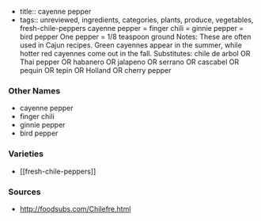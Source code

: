 - title:: cayenne pepper
- tags:: unreviewed, ingredients, categories, plants, produce, vegetables, fresh-chile-peppers
cayenne pepper = finger chili = ginnie pepper = bird pepper One pepper = 1/8 teaspoon ground Notes: These are often used in Cajun recipes. Green cayennes appear in the summer, while hotter red cayennes come out in the fall. Substitutes: chile de arbol OR Thai pepper OR habanero OR jalapeno OR serrano OR cascabel OR pequin OR tepin OR Holland OR cherry pepper

### Other Names

* cayenne pepper
* finger chili
* ginnie pepper
* bird pepper

### Varieties

* [[fresh-chile-peppers]]

### Sources
* http://foodsubs.com/Chilefre.html
